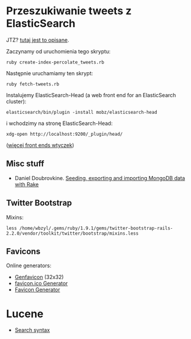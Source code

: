 # Przeszukiwanie tweets z ElasticSearch

JTZ? [tutaj jest to opisane](http://wbzyl.inf.ug.edu.pl/nosql/elasticsearch).

Zaczynamy od uruchomienia tego skryptu:

    ruby create-index-percolate_tweets.rb

Następnie uruchamiamy ten skrypt:

    ruby fetch-tweets.rb

Instalujemy ElasticSearch-Head (a web front end for an ElasticSearch cluster):

    elasticsearch/bin/plugin -install mobz/elasticsearch-head

i wchodzimy na stronę ElasticSearch-Head:

    xdg-open http://localhost:9200/_plugin/head/

([więcej front ends wtyczek](http://www.elasticsearch.org/guide/appendix/clients.html))


## Misc stuff

* Daniel Doubrovkine.
  [Seeding, exporting and importing MongoDB data with Rake](http://code.dblock.org/seeding-exporting-and-importing-mongodb-data-with-rake)


## Twitter Bootstrap

Mixins:

    less /home/wbzyl/.gems/ruby/1.9.1/gems/twitter-bootstrap-rails-2.2.0/vendor/toolkit/twitter/bootstrap/mixins.less

## Favicons

Online generators:

* [Genfavicon](http://www.genfavicon.com/) (32x32)
* [favicon.ico Generator](http://www.favicon.cc/)
* [Favicon Generator](http://www.degraeve.com/favicon/)

# Lucene

* [Search syntax](http://lucene.apache.org/core/old_versioned_docs/versions/2_9_1/queryparsersyntax.html)